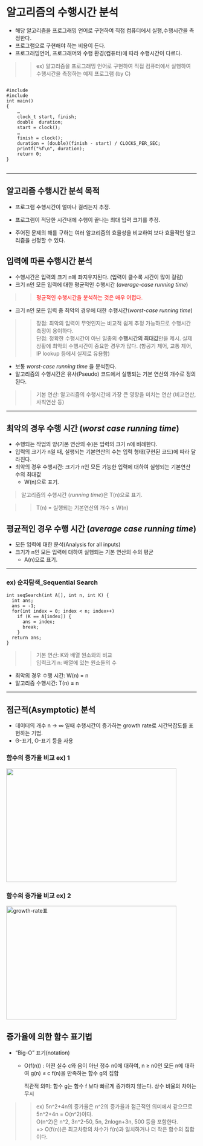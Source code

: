  # 알고리즘의 수행시간 분석
* 해당 알고리즘을 프로그래밍 언어로 구현하여 직접 컴퓨터에서 실행,수행시간을 측정한다.
* 프로그램으로 구현해야 하는 비용이 든다. 
* 프로그래밍언어, 프로그래머와 수행 환경(컴퓨터)에 따라 수행시간이 다르다.
>   >ex) 알고리즘을 프로그래밍 언어로 구현하여 직접 컴퓨터에서 실행하여 수행시간을 측정하는 예제 프로그램 (by C) 
<pre>
<code>
#include <time.h>
#include <stdio.h>
int main()
{
	…
	clock_t start, finish; 
	double  duration; 
	start = clock(); 
	…
	finish = clock(); 
	duration = (double)(finish - start) / CLOCKS_PER_SEC; 
	printf("%f\n", duration); 
	return 0;
}
</code>
</pre>

- - -

알고리즘 수행시간 분석 목적
-------------
* 프로그램 수행시간이 얼마나 걸리는지 추정.

* 프로그램이 적당한 시간내에 수행이 끝나는 최대 입력 크기를 추정.

* 주어진 문제의 해를 구하는 여러 알고리즘의 효율성을 비교하여 보다 효율적인 알고리즘을 선정할 수 있다.

입력에 따른 수행시간 분석
-------------
* 수행시간은 입력의 크기 n에 좌지우지된다. (입력이 클수록 시간이 많이 걸림)
* 크기 n인 모든 입력에 대한 평균적인 수행시간 (_average-case running time_)
>   ><span style="color:red">평균적인 수행시간을 분석하는 것은 매우 어렵다.</span>
* 크기 n인 모든 입력 중 최악의 경우에 대한 수행시간(_worst-case running time_)
>   >장점: 최악의 입력이 무엇인지는 비교적 쉽게 추정 가능하므로 수행시간 측정이 용이하다.   
단점: 정확한 수행시간이 아닌 일종의 **수행시간의 최대값**만을 제시.
실제 상황에 최악의 수행시간이 중요한 경우가 많다. (항공기 제어, 교통 제어, IP lookup 등에서 실제로 유용함)
* 보통 _worst-case running time_ 을 분석한다.
* 알고리즘의 수행시간은 유사(Pseudo) 코드에서 실행되는 기본 연산의 개수로 정의된다.
>   >기본 연산: 알고리즘의 수행시간에 가장 큰 영향을 미치는 연산
              (비교연산, 사칙연산 등)
- - -
최악의 경우 수행 시간 (_worst case running time_)
-------------
  
* 수행되는 작업의 양(기본 연산의 수)은 입력의 크기 n에 비례한다.
* 입력의 크기가 n일 때, 실행되는 기본연산의 수는 입력 형태(구현된 코드)에 따라 달라진다.
* 최악의 경우 수행시간: 크기가 n인 모든 가능한 입력에 대하여 실행되는 기본연산 수의 최대값
  * W(n)으로 표기.
> 알고리즘의 수행시간 (_running time_)은 T(n)으로 표기.

>   >T(n) = 실행되는 기본연산의 개수  ≤  W(n)

평균적인 경우 수행 시간 (_average case running time_)
-------------
  
* 모든 입력에 대한 분석(Analysis for all inputs)
* 크기가 n인 모든 입력에 대하여 실행되는 기본 연산의 수의 평균
  * A(n)으로 표기.
- - -
### ex) 순차탐색_Sequential Search
```
int seqSearch(int A[], int n, int K) { 
  int ans;
  ans = -1;
  for(int index = 0; index < n; index++)
    if (K == A[index]) {
      ans = index;
      break;
    }
  return ans;
}
```

>   >기본 연산: K와 배열 원소와의 비교   
입력크기 n: 배열에 있는 원소들의 수
* 최악의 경우 수행 시간: W(n) = n
* 알고리즘 수행시간: T(n) ≤ n
- - -
점근적(Asymptotic) 분석
-------------
* 데이터의 개수 n → ∞ 일때 수행시간이 증가하는 growth rate로 시간복잡도를 표현하는 기법.
* Θ-표기, Ο-표기 등을 사용

### 함수의 증가율 비교 ex) 1

<img src="https://user-images.githubusercontent.com/62328584/93768672-b86fab80-fc54-11ea-8bc5-05847ee83f1f.JPG" width="450px" height="300px"></img><br/>

### 함수의 증가율 비교 ex) 2
<img src="https://user-images.githubusercontent.com/62328584/93768964-26b46e00-fc55-11ea-9f10-9f3f273bb055.JPG" width="450px" height="300px" alt="growth-rate표"></img><br/>

증가율에 의한 함수 표기법
-------------
* “Big-O” 표기(notation)
  * O(f(n)) : 어떤 실수 c와 음이 아닌 정수 n0에 대하여, n ≥ n0인 모든 n에 대하여 g(n) ≤ c f(n)을 만족하는 함수 g의 집합

    직관적 의미: 함수 g는 함수 f 보다 빠르게 증가하지 않는다. 상수 비율의 차이는 무시
>   >ex) 5n^2+4n의 증가율은 n^2의 증가율과 점근적인 의미에서 같으므로 5n^2+4n = O(n^2)이다.   
O(n^2)은 n^2, 3n^2-50, 5n, 2nlogn+3n, 500 등을 포함한다.   
=> O(f(n))은 최고차항의 차수가 f(n)과 일치하거나 더 작은 함수의 집합이다.






